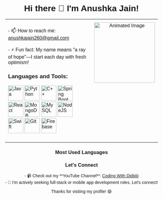 <!DOCTYPE html>
<html lang="en">
<head>
    <meta charset="UTF-8">
    <meta name="viewport" content="width=device-width, initial-scale=1.0">
    <title>My Profile</title>
    <script src="https://cdn.jsdelivr.net/npm/chart.js"></script>
    <style>
        body {
            font-family: Arial, sans-serif;
            text-align: center;
        }
        table {
            width: 100%;
            border-collapse: collapse;
        }
        td {
            padding: 10px;
            vertical-align: top;
        }
    </style>
</head>
<body>

<h1 align="center">Hi there 👋 I'm Anushka Jain!</h1>

<table>
  <tr>
    <td>
      <p>
        - 📫 How to reach me: <a href="mailto:anushkajain260@gmail.com">anushkajain260@gmail.com</a><br><br>
        - ⚡ Fun fact: My name means "a ray of hope"—I start each day with fresh optimism! <br>
        <h3>Languages and Tools:</h3>
        <p align="left">
          <img src="https://cdn.jsdelivr.net/gh/devicons/devicon/icons/java/java-original-wordmark.svg" alt="Java" width="50" height="50" style="display:inline-block;"/>
          <img src="https://cdn.jsdelivr.net/gh/devicons/devicon/icons/python/python-original.svg" alt="Python" width="50" height="50" style="display:inline-block;"/>
          <img src="https://cdn.jsdelivr.net/gh/devicons/devicon/icons/cplusplus/cplusplus-original.svg" alt="C++" width="50" height="50" style="display:inline-block;"/>
          <img src="https://cdn.jsdelivr.net/gh/devicons/devicon/icons/spring/spring-original.svg" alt="Spring Boot" width="50" height="50" style="display:inline-block;"/>
          <img src="https://cdn.jsdelivr.net/gh/devicons/devicon/icons/react/react-original.svg" alt="React" width="50" height="50" style="display:inline-block;"/>
          <img src="https://cdn.jsdelivr.net/gh/devicons/devicon/icons/mongodb/mongodb-original.svg" alt="MongoDB" width="50" height="50" style="display:inline-block;"/>
          <img src="https://cdn.jsdelivr.net/gh/devicons/devicon/icons/mysql/mysql-original.svg" alt="MySQL" width="50" height="50" style="display:inline-block;"/>
          <img src="https://cdn.jsdelivr.net/gh/devicons/devicon/icons/nodejs/nodejs-original.svg" alt="NodeJS" width="50" height="50" style="display:inline-block;"/>
          <img src="https://cdn.jsdelivr.net/gh/devicons/devicon/icons/swift/swift-original.svg" alt="Swift" width="50" height="50" style="display:inline-block;"/>
          <img src="https://cdn.jsdelivr.net/gh/devicons/devicon/icons/git/git-original.svg" alt="Git" width="50" height="50" style="display:inline-block;"/>
          <img src="https://cdn.jsdelivr.net/gh/devicons/devicon/icons/firebase/firebase-plain.svg" alt="Firebase" width="50" height="50" style="display:inline-block;"/>
        </p>
      </p>
    </td>
    <td style="text-align: center;">
      <img src="https://i.pinimg.com/originals/0c/b0/ae/0cb0aec97240b7d9746073cd3ba6c26f.gif" alt="Animated Image" width="200" height="200"/>
    </td>
  </tr>
</table>

<h3 align="center">Most Used Languages</h3>
<canvas id="languagePieChart" width="400" height="400"></canvas>

<script>
  const ctx = document.getElementById('languagePieChart').getContext('2d');
  const languagePieChart = new Chart(ctx, {
    type: 'pie',
    data: {
      labels: ['Java', 'Python', 'C++', 'Spring Boot', 'React', 'MongoDB', 'MySQL', 'NodeJS', 'Swift', 'Git', 'Firebase'],
      datasets: [{
        label: 'Most Used Languages',
        data: [30, 25, 10, 15, 10, 5, 5, 5, 5, 5, 5], // Adjust these values as needed
        backgroundColor: [
          '#FF6384',
          '#36A2EB',
          '#FFCE56',
          '#4BC0C0',
          '#9966FF',
          '#FF9F40',
          '#FF5733',
          '#C70039',
          '#900C3F',
          '#581845',
          '#FFC300'
        ],
        hoverOffset: 4
      }]
    },
    options: {
      responsive: true,
      plugins: {
        legend: {
          position: 'top',
        },
        title: {
          display: true,
          text: 'Most Used Languages'
        }
      }
    }
  });
</script>

<h3>Let's Connect</h3>
- 📹 Check out my **YouTube Channel**: <a href="https://youtube.com/@DiiCodeJain">Coding With Didiiiiii</a><br>
- 💼 I'm actively seeking full-stack or mobile app development roles. Let's connect!

<p>Thanks for visiting my profile! 😄</p>

</body>
</html>
